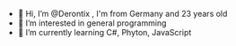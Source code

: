 - 👋 Hi, I’m @Derontix , I'm from Germany and 23 years old
- 👀 I’m interested in general programming
- 🌱 I’m currently learning C#, Phyton, JavaScript

<!---
Derontix/Derontix is a ✨ special ✨ repository because its `README.md` (this file) appears on your GitHub profile.
You can click the Preview link to take a look at your changes.
--->
